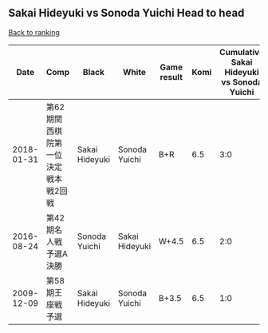 ## Sakai Hideyuki vs Sonoda Yuichi Head to head

[Back to ranking](../../index.md)




| **Date** | **Comp** | **Black** | **White** | **Game result** | **Komi** | **Cumulative Sakai Hideyuki vs Sonoda Yuichi** | **Sakai Hideyuki streak** | **Sonoda Yuichi streak** | 
| --- | --- | --- | --- | --- | --- | --- | --- | --- |
| 2018-01-31 | 第62期関西棋院第一位決定戦本戦2回戦 | Sakai Hideyuki | Sonoda Yuichi | B+R | 6.5 | 3:0 | 3 | 0 | 
| 2016-08-24 | 第42期名人戦　予選A決勝 | Sonoda Yuichi | Sakai Hideyuki | W+4.5 | 6.5 | 2:0 | 2 | 0 | 
| 2009-12-09 | 第58期王座戦予選 | Sakai Hideyuki | Sonoda Yuichi | B+3.5 | 6.5 | 1:0 | 1 | 0 |




